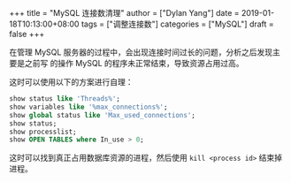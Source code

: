 +++
title = "MySQL 连接数清理"
author = ["Dylan Yang"]
date = 2019-01-18T10:13:00+08:00
tags = ["调整连接数"]
categories = ["MySQL"]
draft = false
+++

在管理 MySQL 服务器的过程中，会出现连接时间过长的问题，分析之后发现主要是之前写
的操作 MySQL 的程序未正常结束，导致资源占用过高。

这时可以使用以下的方案进行自理：

```sql
show status like 'Threads%';
show variables like '%max_connections%';
show global status like 'Max_used_connections';
show status;
show processlist;
show OPEN TABLES where In_use > 0;
```

这时可以找到真正占用数据库资源的进程，然后使用 `kill <process id>` 结束掉进程。
